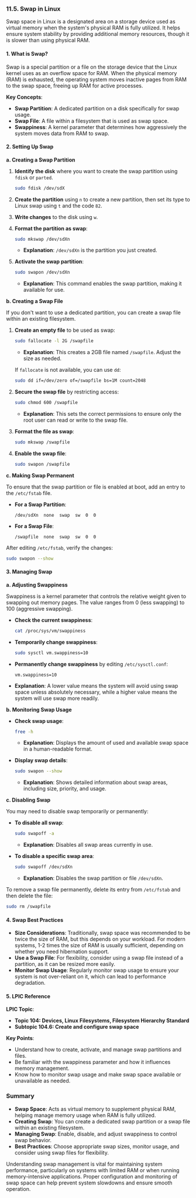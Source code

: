### 11.5. Swap in Linux

Swap space in Linux is a designated area on a storage device used as virtual memory when the system's physical RAM is fully utilized. It helps ensure system stability by providing additional memory resources, though it is slower than using physical RAM.

#### 1. **What is Swap?**

Swap is a special partition or a file on the storage device that the Linux kernel uses as an overflow space for RAM. When the physical memory (RAM) is exhausted, the operating system moves inactive pages from RAM to the swap space, freeing up RAM for active processes.

**Key Concepts**:
- **Swap Partition**: A dedicated partition on a disk specifically for swap usage.
- **Swap File**: A file within a filesystem that is used as swap space.
- **Swappiness**: A kernel parameter that determines how aggressively the system moves data from RAM to swap.

#### 2. **Setting Up Swap**

**a. Creating a Swap Partition**

1. **Identify the disk** where you want to create the swap partition using `fdisk` or `parted`.

   ```bash
   sudo fdisk /dev/sdX
   ```

2. **Create the partition** using `n` to create a new partition, then set its type to Linux swap using `t` and the code `82`.

3. **Write changes** to the disk using `w`.

4. **Format the partition as swap**:

   ```bash
   sudo mkswap /dev/sdXn
   ```

   - **Explanation**: `/dev/sdXn` is the partition you just created.

5. **Activate the swap partition**:

   ```bash
   sudo swapon /dev/sdXn
   ```

   - **Explanation**: This command enables the swap partition, making it available for use.

**b. Creating a Swap File**

If you don't want to use a dedicated partition, you can create a swap file within an existing filesystem.

1. **Create an empty file** to be used as swap:

   ```bash
   sudo fallocate -l 2G /swapfile
   ```

   - **Explanation**: This creates a 2GB file named `/swapfile`. Adjust the size as needed.

   If `fallocate` is not available, you can use `dd`:

   ```bash
   sudo dd if=/dev/zero of=/swapfile bs=1M count=2048
   ```

2. **Secure the swap file** by restricting access:

   ```bash
   sudo chmod 600 /swapfile
   ```

   - **Explanation**: This sets the correct permissions to ensure only the root user can read or write to the swap file.

3. **Format the file as swap**:

   ```bash
   sudo mkswap /swapfile
   ```

4. **Enable the swap file**:

   ```bash
   sudo swapon /swapfile
   ```

**c. Making Swap Permanent**

To ensure that the swap partition or file is enabled at boot, add an entry to the `/etc/fstab` file.

- **For a Swap Partition**:
  ```plaintext
  /dev/sdXn  none  swap  sw  0  0
  ```

- **For a Swap File**:
  ```plaintext
  /swapfile  none  swap  sw  0  0
  ```

After editing `/etc/fstab`, verify the changes:

```bash
sudo swapon --show
```

#### 3. **Managing Swap**

**a. Adjusting Swappiness**

Swappiness is a kernel parameter that controls the relative weight given to swapping out memory pages. The value ranges from 0 (less swapping) to 100 (aggressive swapping).

- **Check the current swappiness**:

  ```bash
  cat /proc/sys/vm/swappiness
  ```

- **Temporarily change swappiness**:

  ```bash
  sudo sysctl vm.swappiness=10
  ```

- **Permanently change swappiness** by editing `/etc/sysctl.conf`:

  ```plaintext
  vm.swappiness=10
  ```

- **Explanation**: A lower value means the system will avoid using swap space unless absolutely necessary, while a higher value means the system will use swap more readily.

**b. Monitoring Swap Usage**

- **Check swap usage**:

  ```bash
  free -h
  ```

  - **Explanation**: Displays the amount of used and available swap space in a human-readable format.

- **Display swap details**:

  ```bash
  sudo swapon --show
  ```

  - **Explanation**: Shows detailed information about swap areas, including size, priority, and usage.

**c. Disabling Swap**

You may need to disable swap temporarily or permanently:

- **To disable all swap**:

  ```bash
  sudo swapoff -a
  ```

  - **Explanation**: Disables all swap areas currently in use.

- **To disable a specific swap area**:

  ```bash
  sudo swapoff /dev/sdXn
  ```

  - **Explanation**: Disables the swap partition or file `/dev/sdXn`.

To remove a swap file permanently, delete its entry from `/etc/fstab` and then delete the file:

```bash
sudo rm /swapfile
```

#### 4. **Swap Best Practices**

- **Size Considerations**: Traditionally, swap space was recommended to be twice the size of RAM, but this depends on your workload. For modern systems, 1-2 times the size of RAM is usually sufficient, depending on whether you need hibernation support.
- **Use a Swap File**: For flexibility, consider using a swap file instead of a partition, as it can be resized more easily.
- **Monitor Swap Usage**: Regularly monitor swap usage to ensure your system is not over-reliant on it, which can lead to performance degradation.

#### 5. **LPIC Reference**

**LPIC Topic**:
- **Topic 104: Devices, Linux Filesystems, Filesystem Hierarchy Standard**
- **Subtopic 104.6: Create and configure swap space**

**Key Points**:
- Understand how to create, activate, and manage swap partitions and files.
- Be familiar with the swappiness parameter and how it influences memory management.
- Know how to monitor swap usage and make swap space available or unavailable as needed.

### Summary

- **Swap Space**: Acts as virtual memory to supplement physical RAM, helping manage memory usage when RAM is fully utilized.
- **Creating Swap**: You can create a dedicated swap partition or a swap file within an existing filesystem.
- **Managing Swap**: Enable, disable, and adjust swappiness to control swap behavior.
- **Best Practices**: Choose appropriate swap sizes, monitor usage, and consider using swap files for flexibility.

Understanding swap management is vital for maintaining system performance, particularly on systems with limited RAM or when running memory-intensive applications. Proper configuration and monitoring of swap space can help prevent system slowdowns and ensure smooth operation.
